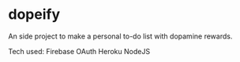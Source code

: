 # dopeify
An side project to make a personal to-do list with dopamine rewards.

Tech used:
Firebase
OAuth
Heroku
NodeJS
